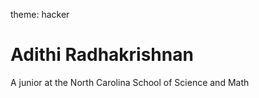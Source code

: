 <!---# adithi-r.github.io--->
theme: hacker
# Adithi Radhakrishnan
A junior at the North Carolina School of Science and Math
